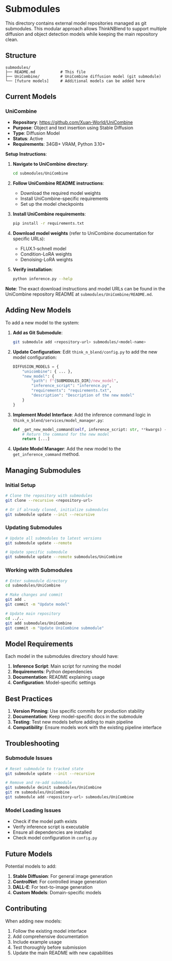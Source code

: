 # Submodules

This directory contains external model repositories managed as git submodules. This modular approach allows ThinkNBlend to support multiple diffusion and object detection models while keeping the main repository clean.

## Structure

```
submodules/
├── README.md           # This file
├── UniCombine/         # UniCombine diffusion model (git submodule)
└── [future models]     # Additional models can be added here
```

## Current Models

### UniCombine

- **Repository**: https://github.com/Xuan-World/UniCombine
- **Purpose**: Object and text insertion using Stable Diffusion
- **Type**: Diffusion Model
- **Status**: Active
- **Requirements**: 34GB+ VRAM, Python 3.10+

**Setup Instructions**:

1. **Navigate to UniCombine directory**:

   ```bash
   cd submodules/UniCombine
   ```

2. **Follow UniCombine README instructions**:

   - Download the required model weights
   - Install UniCombine-specific requirements
   - Set up the model checkpoints

3. **Install UniCombine requirements**:

   ```bash
   pip install -r requirements.txt
   ```

4. **Download model weights** (refer to UniCombine documentation for specific URLs):

   - FLUX.1-schnell model
   - Condition-LoRA weights
   - Denoising-LoRA weights

5. **Verify installation**:
   ```bash
   python inference.py --help
   ```

**Note**: The exact download instructions and model URLs can be found in the UniCombine repository README at `submodules/UniCombine/README.md`.

## Adding New Models

To add a new model to the system:

1. **Add as Git Submodule**:

   ```bash
   git submodule add <repository-url> submodules/<model-name>
   ```

2. **Update Configuration**:
   Edit `think_n_blend/config.py` to add the new model configuration:

   ```python
   DIFFUSION_MODELS = {
       "unicombine": { ... },
       "new_model": {
           "path": f"{SUBMODULES_DIR}/new_model",
           "inference_script": "inference.py",
           "requirements": "requirements.txt",
           "description": "Description of the new model"
       }
   }
   ```

3. **Implement Model Interface**:
   Add the inference command logic in `think_n_blend/services/model_manager.py`:

   ```python
   def _get_new_model_command(self, inference_script: str, **kwargs) -> list:
       # Return the command for the new model
       return [...]
   ```

4. **Update Model Manager**:
   Add the new model to the `get_inference_command` method.

## Managing Submodules

### Initial Setup

```bash
# Clone the repository with submodules
git clone --recursive <repository-url>

# Or if already cloned, initialize submodules
git submodule update --init --recursive
```

### Updating Submodules

```bash
# Update all submodules to latest versions
git submodule update --remote

# Update specific submodule
git submodule update --remote submodules/UniCombine
```

### Working with Submodules

```bash
# Enter submodule directory
cd submodules/UniCombine

# Make changes and commit
git add .
git commit -m "Update model"

# Update main repository
cd ../..
git add submodules/UniCombine
git commit -m "Update UniCombine submodule"
```

## Model Requirements

Each model in the submodules directory should have:

1. **Inference Script**: Main script for running the model
2. **Requirements**: Python dependencies
3. **Documentation**: README explaining usage
4. **Configuration**: Model-specific settings

## Best Practices

1. **Version Pinning**: Use specific commits for production stability
2. **Documentation**: Keep model-specific docs in the submodule
3. **Testing**: Test new models before adding to main pipeline
4. **Compatibility**: Ensure models work with the existing pipeline interface

## Troubleshooting

### Submodule Issues

```bash
# Reset submodule to tracked state
git submodule update --init --recursive

# Remove and re-add submodule
git submodule deinit submodules/UniCombine
git rm submodules/UniCombine
git submodule add <repository-url> submodules/UniCombine
```

### Model Loading Issues

- Check if the model path exists
- Verify inference script is executable
- Ensure all dependencies are installed
- Check model configuration in `config.py`

## Future Models

Potential models to add:

1. **Stable Diffusion**: For general image generation
2. **ControlNet**: For controlled image generation
3. **DALL-E**: For text-to-image generation
4. **Custom Models**: Domain-specific models

## Contributing

When adding new models:

1. Follow the existing model interface
2. Add comprehensive documentation
3. Include example usage
4. Test thoroughly before submission
5. Update the main README with new capabilities
